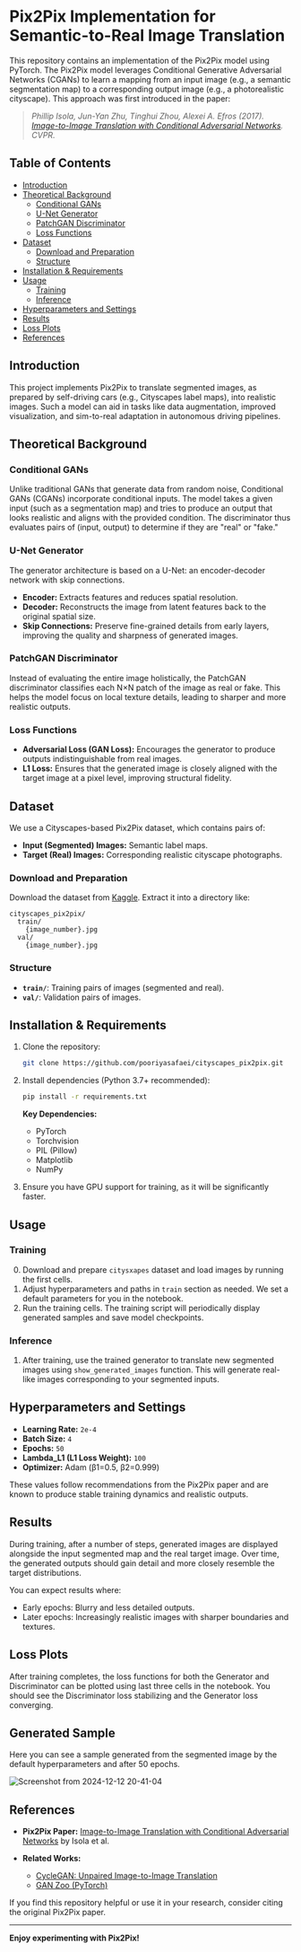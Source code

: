 # Pix2Pix Implementation for Semantic-to-Real Image Translation

This repository contains an implementation of the Pix2Pix model using PyTorch. The Pix2Pix model leverages Conditional Generative Adversarial Networks (CGANs) to learn a mapping from an input image (e.g., a semantic segmentation map) to a corresponding output image (e.g., a photorealistic cityscape). This approach was first introduced in the paper:

> *Phillip Isola, Jun-Yan Zhu, Tinghui Zhou, Alexei A. Efros (2017). [Image-to-Image Translation with Conditional Adversarial Networks](https://arxiv.org/abs/1611.07004). CVPR.*

## Table of Contents
- [Introduction](#introduction)
- [Theoretical Background](#theoretical-background)
  - [Conditional GANs](#conditional-gans)
  - [U-Net Generator](#u-net-generator)
  - [PatchGAN Discriminator](#patchgan-discriminator)
  - [Loss Functions](#loss-functions)
- [Dataset](#dataset)
  - [Download and Preparation](#download-and-preparation)
  - [Structure](#structure)
- [Installation & Requirements](#installation--requirements)
- [Usage](#usage)
  - [Training](#training)
  - [Inference](#inference)
- [Hyperparameters and Settings](#hyperparameters-and-settings)
- [Results](#results)
- [Loss Plots](#loss-plots)
- [References](#references)

## Introduction

This project implements Pix2Pix to translate segmented images, as prepared by self-driving cars (e.g., Cityscapes label maps), into realistic images. Such a model can aid in tasks like data augmentation, improved visualization, and sim-to-real adaptation in autonomous driving pipelines.

## Theoretical Background

### Conditional GANs
Unlike traditional GANs that generate data from random noise, Conditional GANs (CGANs) incorporate conditional inputs. The model takes a given input (such as a segmentation map) and tries to produce an output that looks realistic and aligns with the provided condition. The discriminator thus evaluates pairs of (input, output) to determine if they are "real" or "fake."

### U-Net Generator
The generator architecture is based on a U-Net: an encoder-decoder network with skip connections. 
- **Encoder:** Extracts features and reduces spatial resolution.  
- **Decoder:** Reconstructs the image from latent features back to the original spatial size.  
- **Skip Connections:** Preserve fine-grained details from early layers, improving the quality and sharpness of generated images.

### PatchGAN Discriminator
Instead of evaluating the entire image holistically, the PatchGAN discriminator classifies each N×N patch of the image as real or fake. This helps the model focus on local texture details, leading to sharper and more realistic outputs.

### Loss Functions
- **Adversarial Loss (GAN Loss):** Encourages the generator to produce outputs indistinguishable from real images.
- **L1 Loss:** Ensures that the generated image is closely aligned with the target image at a pixel level, improving structural fidelity.

## Dataset

We use a Cityscapes-based Pix2Pix dataset, which contains pairs of:
- **Input (Segmented) Images:** Semantic label maps.
- **Target (Real) Images:** Corresponding realistic cityscape photographs.

### Download and Preparation
Download the dataset from [Kaggle](https://www.kaggle.com/datasets/balraj98/cityscapes-pix2pix-dataset/data?select=val). Extract it into a directory like:
```
cityscapes_pix2pix/
  train/
    {image_number}.jpg
  val/
    {image_number}.jpg
```

### Structure
- **`train/`**: Training pairs of images (segmented and real).
- **`val/`**: Validation pairs of images.

## Installation & Requirements

1. Clone the repository:
   ```bash
   git clone https://github.com/pooriyasafaei/cityscapes_pix2pix.git
   ```

2. Install dependencies (Python 3.7+ recommended):
   ```bash
   pip install -r requirements.txt
   ```
   **Key Dependencies:**
   - PyTorch
   - Torchvision
   - PIL (Pillow)
   - Matplotlib
   - NumPy

3. Ensure you have GPU support for training, as it will be significantly faster.

## Usage

### Training
0. Download and prepare `citysxapes` dataset and load images by running the first cells. 
1. Adjust hyperparameters and paths in `train` section as needed. We set a default parameters for you in the notebook.
2. Run the training cells.
   The training script will periodically display generated samples and save model checkpoints.

### Inference
1. After training, use the trained generator to translate new segmented images using ```show_generated_images``` function. This will generate real-like images corresponding to your segmented inputs.

## Hyperparameters and Settings

- **Learning Rate:** `2e-4`
- **Batch Size:** `4`
- **Epochs:** `50`
- **Lambda_L1 (L1 Loss Weight):** `100`
- **Optimizer:** Adam (β1=0.5, β2=0.999)

These values follow recommendations from the Pix2Pix paper and are known to produce stable training dynamics and realistic outputs.

## Results

During training, after a number of steps, generated images are displayed alongside the input segmented map and the real target image. Over time, the generated outputs should gain detail and more closely resemble the target distributions.

You can expect results where:
- Early epochs: Blurry and less detailed outputs.
- Later epochs: Increasingly realistic images with sharper boundaries and textures.

## Loss Plots

After training completes, the loss functions for both the Generator and Discriminator can be plotted using last three cells in the notebook. You should see the Discriminator loss stabilizing and the Generator loss converging.

## Generated Sample

Here you can see a sample generated from the segmented image by the default hyperparameters and after 50 epochs.

![Screenshot from 2024-12-12 20-41-04](https://github.com/user-attachments/assets/279caaf0-8080-4346-b4e4-22b7458115dd)

## References

- **Pix2Pix Paper:** [Image-to-Image Translation with Conditional Adversarial Networks](https://arxiv.org/abs/1611.07004) by Isola et al.

- **Related Works:**
  - [CycleGAN: Unpaired Image-to-Image Translation](https://arxiv.org/abs/1703.10593)
  - [GAN Zoo (PyTorch)](https://github.com/hindupuravinash/the-gan-zoo)

If you find this repository helpful or use it in your research, consider citing the original Pix2Pix paper.

---

**Enjoy experimenting with Pix2Pix!**
